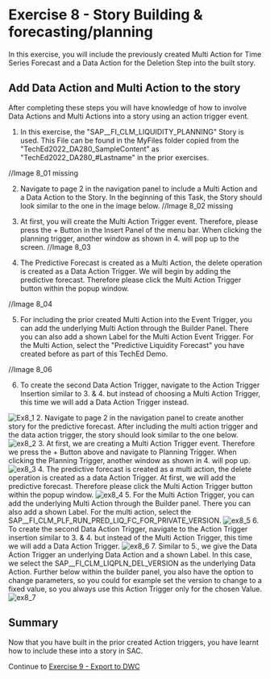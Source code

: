 # Exercise 8 - Story Building & forecasting/planning
In this exercise, you will include the previously created Multi Action for Time Series Forecast and a Data Action for the Deletion Step into the built story.

## Add Data Action and Multi Action to the story

After completing these steps you will have knowledge of how to involve Data Actions and Multi Actions into a story using an action trigger event.

1. In this exercise, the "SAP__FI_CLM_LIQUIDITY_PLANNING" Story is used. This File can be found in the MyFiles folder copied from the "TechEd2022_DA280_SampleContent" as "TechEd2022_DA280_#Lastname" in the prior exercises.

//Image 8_01 missing

2. Navigate to page 2 in the navigation panel to include a Multi Action and a Data Action to the Story. In the beginning of this Task, the Story should look similar to the one in the image below.
//Image 8_02 missing

3. At first, you will create the Multi Action Trigger event. Therefore, please press the + Button in the Insert Panel of the menu bar. When clicking the planning trigger, another window as shown in 4. will pop up to the screen.
//Image 8_03

4. The Predictive Forecast is created as a Multi Action, the delete operation is created as a Data Action Trigger. We will begin by adding the predictive forecast. Therefore please click the Multi Action Trigger button within the popup window.

//Image 8_04

5. For including the prior created Multi Action into the Event Trigger, you can add the underlying Multi Action through the Builder Panel. There you can also add a shown Label for the Multi Action Event Trigger. For the Multi Action, select the "Predictive Liquidity Forecast" you have created before as part of this TechEd Demo.

//Image 8_06

6. To create the second Data Action Trigger, navigate to the Action Trigger Insertion similar to 3. & 4. but instead of choosing a Multi Action Trigger, this time we will add a Data Action Trigger instead.


![Ex8_1](https://user-images.githubusercontent.com/112930664/197132153-11371e97-0ce1-403f-9528-cc845b7d1217.png)
2.	Navigate to page 2 in the navigation panel to create another story for the predictive forecast. After including the multi action trigger and the data action trigger, the story should look similar to the one below.
![ex8_2](https://user-images.githubusercontent.com/112930664/197132155-2f714d97-e6c3-4f5e-b771-7b51a3c2089a.png)
3. At first, we are creating a Multi Action Trigger event. Therefore we press the + Button above and navigate to Planning Trigger. When clicking the Planning Trigger, another window as shown in 4. will pop up.
![ex8_3](https://user-images.githubusercontent.com/112930664/197132158-d7b919f0-38a4-4597-8d91-89933381e1c3.png)
4. The predictive forecast is created as a multi action, the delete operation is created as a data Action Trigger. At first, we will add the predictive forecast. Therefore please click the Multi Action Trigger button within the popup window. 
![ex8_4](https://user-images.githubusercontent.com/112930664/197132160-4979846c-f3fa-40ef-9d57-f69ff7c9dceb.png)
5. For the Multi Action Trigger, you can add the underlying Multi Action through the Builder panel. There you can also add a shown Label.
For the multi action, select the SAP__FI_CLM_PLF_RUN_PRED_LIQ_FC_FOR_PRIVATE_VERSION.
![ex8_5](https://user-images.githubusercontent.com/112930664/197132148-c9f94641-211a-46b8-9a21-dae29a3ba2c3.png)
6. To create the second Data Action Trigger, navigate to the Action Trigger insertion similar to 3. & 4. but instead of the Multi Action Trigger, this time we will add a Data Action Trigger.
![ex8_6](https://user-images.githubusercontent.com/112930664/197132150-d1e7e66d-5b82-48f0-a18e-8b052a55aefd.png)
7. Similar to 5., we give the Data Action Trigger an underlying Data Action and a shown Label. In this case, we select the SAP__FI_CLM_LIQPLN_DEL_VERSION as the underlying Data Action. Further below within the builder panel, you also have the option to change parameters, so you could for example set the version to change to a fixed value, so you always use this Action Trigger only for the chosen Value. 
![ex8_7](https://user-images.githubusercontent.com/112930664/197132151-98ed35c9-e6c3-4f99-94ad-4f07047f12b7.png)
## Summary

Now that you have built in the prior created Action triggers, you have learnt how to include these into a story in SAC.

Continue to [Exercise 9 - Export to DWC](../9_Export_to_DWC/README.md)

